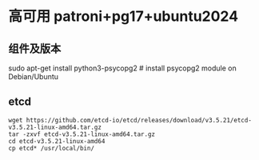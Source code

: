 # 高可用 patroni+pg17+ubuntu2024

## 组件及版本

sudo apt-get install python3-psycopg2  # install psycopg2 module on Debian/Ubuntu

## etcd 

```
wget https://github.com/etcd-io/etcd/releases/download/v3.5.21/etcd-v3.5.21-linux-amd64.tar.gz
tar -zxvf etcd-v3.5.21-linux-amd64.tar.gz
cd etcd-v3.5.21-linux-amd64
cp etcd* /usr/local/bin/
```
